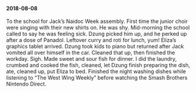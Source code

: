 #### 2018-08-08

To the school for Jack’s Naidoc Week assembly. First time the junior choir were singing with their new shirts on. He was shy. Mid-morning the school called to say he was feeling sick. Dzung picked him up, and he perked up after a dose of Panadol. Leftover curry and roti for lunch, yum! Eliza’s graphics tablet arrived. Dzung took kids to piano but returned after Jack vomited all over himself in the car. Cleaned that up, then finished the workday. Sigh. Made sweet and sour fish for dinner. I did the laundry, crumbed and cooked the fish, cleaned, let Dzung finish preparing the dish, ate, cleaned up, put Eliza to bed. Finished the night washing dishes while listening to “The West Wing Weekly” before watching the Smash Brothers Nintendo Direct.